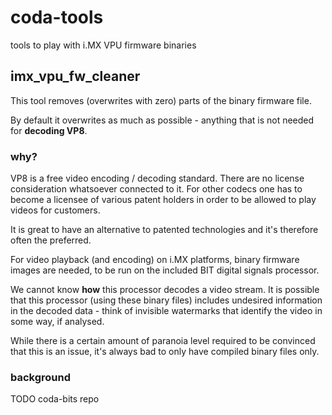 # coda-tools
tools to play with i.MX VPU firmware binaries

## imx_vpu_fw_cleaner
This tool removes (overwrites with zero) parts of the binary firmware
file.

By default it overwrites as much as possible - anything that is not
needed for **decoding VP8**.

### why?
VP8 is a free video encoding / decoding standard. There are no license
consideration whatsoever connected to it. For other codecs one has to
become a licensee of various patent holders in order to be allowed to
play videos for customers.

It is great to have an alternative to patented technologies and it's
therefore often the preferred.

For video playback (and encoding) on i.MX platforms, binary firmware
images are needed, to be run on the included BIT digital signals
processor.

We cannot know **how** this processor decodes a video stream. It is
possible that this processor (using these binary files) includes
undesired information in the decoded data - think of invisible watermarks 
that identify the video in some way, if analysed.

While there is a certain amount of paranoia level required to be
convinced that this is an issue, it's always bad to only have compiled
binary files only.

### background

TODO coda-bits repo
